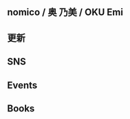 <html>
<body>
  <h2>nomico / 奥 乃美 / OKU Emi</h2>


  <h2>更新</h2>
  
  
  
  
  <h2>SNS</h2>





  <h2>Events</h2>





  <h2>Books</h2>


</body>
</html>
